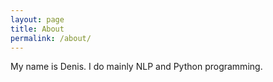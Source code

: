 ```yaml
---
layout: page
title: About
permalink: /about/
---
```


My name is Denis. I do mainly NLP and Python programming.


